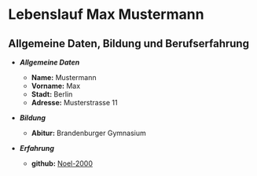 # Lebenslauf Max Mustermann

## Allgemeine Daten, Bildung und Berufserfahrung
+ ***Allgemeine Daten***

    + **Name:** Mustermann
    + **Vorname:** Max
    + **Stadt:** Berlin
    + **Adresse:** Musterstrasse 11

+ ***Bildung***

    + **Abitur:** Brandenburger Gymnasium
   
+ ***Erfahrung***

    + **github:** [Noel-2000](https://github.com/Noel-2000/
                  "Github Account und Projekte")

